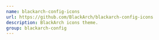 ```yaml
---
name: blackarch-config-icons
url: https://github.com/BlackArch/blackarch-config-icons
description: BlackArch icons theme.
group: blackarch-config
---
```

